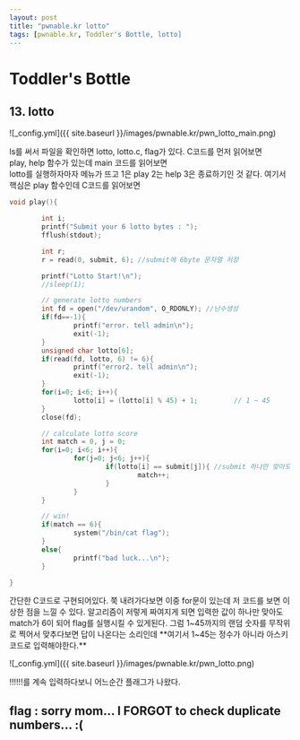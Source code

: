 ```yaml
---
layout: post
title: "pwnable.kr lotto"
tags: [pwnable.kr, Toddler's Bottle, lotto]
---
```


# Toddler's Bottle 
## 13. lotto

![_config.yml]({{ site.baseurl }}/images/pwnable.kr/pwn_lotto_main.png)

ls를 써서 파일을 확인하면 lotto, lotto.c, flag가 있다. 
C코드를 먼저 읽어보면  
play, help 함수가 있는데 main 코드를 읽어보면  
lotto를 실행하자마자 메뉴가 뜨고 1은 play 2는 help 3은 종료하기인 것 같다.
여기서 핵심은 play 함수인데 C코드를 읽어보면
~~~c
void play(){

        int i;
        printf("Submit your 6 lotto bytes : ");
        fflush(stdout);

        int r;
        r = read(0, submit, 6); //submit에 6byte 문자열 저장

        printf("Lotto Start!\n");
        //sleep(1);

        // generate lotto numbers
        int fd = open("/dev/urandom", O_RDONLY); //난수생성
        if(fd==-1){ 
                printf("error. tell admin\n");
                exit(-1);
        }
        unsigned char lotto[6];
        if(read(fd, lotto, 6) != 6){
                printf("error2. tell admin\n");
                exit(-1);
        }
        for(i=0; i<6; i++){
                lotto[i] = (lotto[i] % 45) + 1;         // 1 ~ 45
        }
        close(fd);

        // calculate lotto score
        int match = 0, j = 0;
        for(i=0; i<6; i++){
                for(j=0; j<6; j++){
                        if(lotto[i] == submit[j]){ //submit 하나만 맞아도 match = 6
                                match++;
                        }
                }
        }

        // win!
        if(match == 6){
                system("/bin/cat flag");
        }
        else{
                printf("bad luck...\n");
        }

}
~~~
간단한 C코드로 구현되어있다. 쭉 내려가다보면 이중 for문이 있는데 저 코드를 보면 이상한 점을 느낄 수 있다.
알고리즘이 저렇게 짜여지게 되면 입력한 값이 하나만 맞아도 match가 6이 되어 flag를 실행시킬 수 있게된다.
그럼 1~45까지의 랜덤 숫자를 무작위로 찍어서 맞추다보면 답이 나온다는 소리인데
**여기서 1~45는 정수가 아니라 아스키코드로 입력해야한다.**  

![_config.yml]({{ site.baseurl }}/images/pwnable.kr/pwn_lotto.png)

!!!!!!를 계속 입력하다보니 어느순간 플래그가 나왔다.

## flag : sorry mom... I FORGOT to check duplicate numbers... :(

